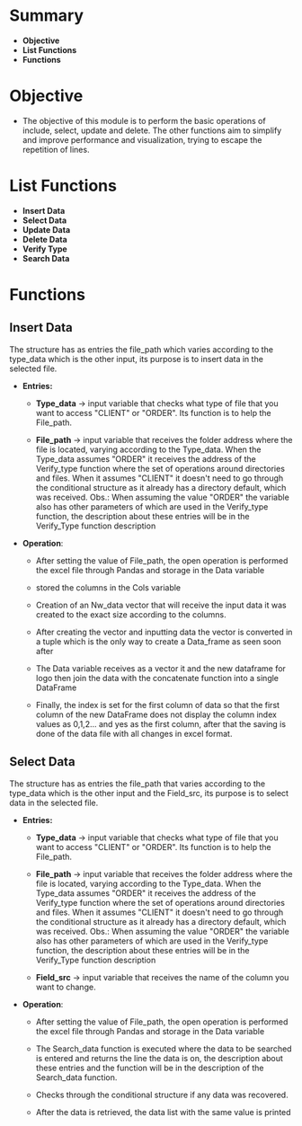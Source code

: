 # Summary
- **Objective**
- **List Functions**
- **Functions**

# Objective
- The objective of this module is to perform the basic operations of
include, select, update and delete.
The other functions aim to simplify and improve performance and
visualization, trying to escape the repetition of lines.

# List Functions
- **Insert Data**
- **Select Data**
- **Update Data**
- **Delete Data**
- **Verify Type**
- **Search Data**

# Functions

## Insert Data
The structure has as entries the file_path which varies according to
the type_data which is the other input, its purpose is to insert data in the selected file.<br>
- **Entries:**<br>
   - **Type_data** -> input variable that checks what type of file
     that you want to access "CLIENT" or "ORDER". Its function is to help the File_path.

  - **File_path** -> input variable that receives the folder address
    where the file is located, varying according to the Type_data. When the
    Type_data assumes "ORDER" it receives the address of the Verify_type function where the
    set of operations around directories and files. When it assumes "CLIENT"
    it doesn't need to go through the conditional structure as it already has a directory
    default, which was received.
    Obs.: When assuming the value "ORDER" the variable also has other parameters of which
    are used in the Verify_type function, the description about these entries will be in the
    Verify_Type function description

- **Operation**:
  - After setting the value of File_path, the open operation is performed
    the excel file through Pandas and storage in the Data variable
    
  - stored the columns in the Cols variable

  - Creation of an Nw_data vector that will receive the input data
    it was created to the exact size according to the columns.
    
  - After creating the vector and inputting data the vector is converted
    in a tuple which is the only way to create a Data_frame
    as seen soon after
    
  - The Data variable receives as a vector it and the new dataframe for logo
    then join the data with the concatenate function into a single DataFrame
    
  - Finally, the index is set for the first column of data so that
  the first column of the new DataFrame does not display the column index values
  as 0,1,2... and yes as the first column, after that the saving is done
   of the data file with all changes in excel format.
   
   

## Select  Data
The structure has as entries the file_path that varies according to
the type_data which is the other input and the Field_src, its purpose is to select data in the
selected file.<br>
- **Entries:**<br>
   - **Type_data** -> input variable that checks what type of file
     that you want to access "CLIENT" or "ORDER". Its function is to help the File_path.

  - **File_path** -> input variable that receives the folder address
    where the file is located, varying according to the Type_data. When the
    Type_data assumes "ORDER" it receives the address of the Verify_type function where the
    set of operations around directories and files. When it assumes "CLIENT"
    it doesn't need to go through the conditional structure as it already has a directory
    default, which was received.
    Obs.: When assuming the value "ORDER" the variable also has other parameters of which
    are used in the Verify_type function, the description about these entries will be in the
    Verify_Type function description
   
  - **Field_src** -> input variable that receives the name of the column you want to change.

- **Operation**:
  - After setting the value of File_path, the open operation is performed
    the excel file through Pandas and storage in the Data variable
    
  - The Search_data function is executed where the data to be searched is entered
   and returns the line the data is on, the description about these entries and the function
   will be in the description of the Search_data function.

  - Checks through the conditional structure if any data was recovered.
    
  - After the data is retrieved, the data list with the same value is printed


